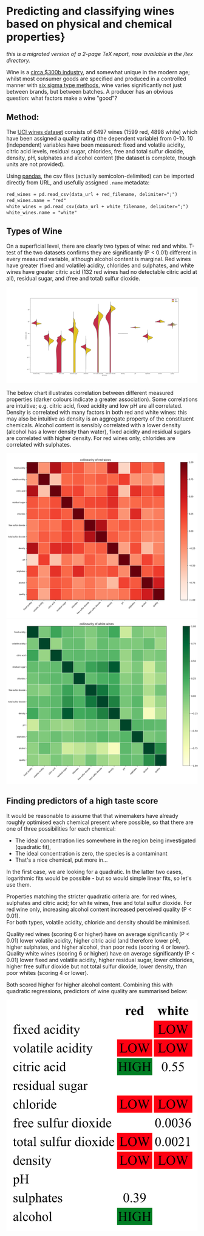 
Predicting and classifying wines based on physical and chemical properties}
===

*this is a migrated version of a 2-page TeX report, now available in the /tex directory.*

Wine is a [circa $300b industry](https://www.zionmarketresearch.com/report/wine-market), and somewhat unique in the modern age; whilst most consumer goods are 
specified and produced in a controlled manner with [six sigma type methods](https://www.isixsigma.com/new-to-six-sigma/what-six-sigma/), wine varies significantly not just between brands, but between batches.  A producer has an obvious question: what factors make a wine "good"?

Method:
---

The [UCI wines dataset](http://archive.ics.uci.edu/ml/machine-learning-databases/wine-quality/) consists of 6497 wines (1599 red, 4898 white) which have been assigned a quality rating (the dependent variable) from 0-10. 10 (independent) variables have been measured: fixed and volatile acidity, citric acid levels, residual sugar, chlorides, free and total sulfur dioxide, density, pH, sulphates and alcohol content (the dataset is complete, though units are not provided). 

Using [pandas](https://pandas.pydata.org/), the csv files (actually semicolon-delimited) can be imported directly from URL, and usefully assigned `.name` metadata:

```
red_wines = pd.read_csv(data_url + red_filename, delimiter=";")
red_wines.name = "red"
white_wines = pd.read_csv(data_url + white_filename, delimiter=";")
white_wines.name = "white"
```

Types of Wine
---

On a superficial level, there are clearly two types of wine: red and white.  T-test of the two datasets confirms they are significantly (P < 0.01) different in every measured variable, although alcohol content is marginal. Red wines have greater (fixed and volatile) acidity, chlorides and sulphates, and white wines have greater citric acid (132 red wines had no detectable citric acid at all), residual sugar, and (free and total) sulfur dioxide.

![mean properties for red and white wines](figures/red_white_properties_log_axis.png)

The below chart illustrates correlation between different measured properties (darker colours indicate a greater association).  Some correlations are intuitive; 
e.g. citric acid, fixed acidity and low pH are all correlated.  Density is correlated with many factors in both red and white wines: this may also be intuitive as density is an aggregate property of the constituent chemicals.  Alcohol content is sensibly correlated with a lower density (alcohol has a lower density than water), 
fixed acidity and residual sugars are correlated with higher density.  For red wines only, chlorides are correlated with sulphates.

![Correlation plot for red wines](figures/red_corr.png)
![Correlation plot for white wines](figures/white_corr.png)

Finding predictors of a high taste score
---

It would be reasonable to assume that that winemakers have already roughly optimised each chemical present where possible, so that there are one of three possibilities for each chemical:

* The ideal concentration lies somewhere in the region being investigated (quadratic fit),
* The ideal concentration is zero, the species is a contaminant
* That's a nice chemical, put more in...

In the first case, we are looking for a quadratic.  In the latter two cases, logarithmic fits would be possible - but so would simple linear fits, so let's use them.

Properties matching the stricter quadratic criteria are: for red wines, sulphates and citric acid; 
for white wines, free and total sulfur dioxide.  For red wine only, increasing alcohol content increased perceived quality (P < 0.01).  
For both types, volatile acidity, chloride and density should be minimised.

Quality red wines (scoring 6 or higher) have on average significantly (P < 0.01) lower volatile acidity, higher citric acid (and therefore lower pH), higher sulphates, and higher alcohol, than poor reds (scoring 4 or lower).  Quality white wines (scoring 6 or higher) have on average significantly (P < 0.01) lower fixed and volatile acidity, higher residual sugar, lower chlorides, higher free sulfur dioxide but not total sulfur dioxide, lower density, than poor whites (scoring 4 or lower).

Both scored higher for higher alcohol content.  Combining this with quadratic regressions, predictors of wine quality are
summarised below:

![ideal properties for red and white wines](figures/recipe.png)
